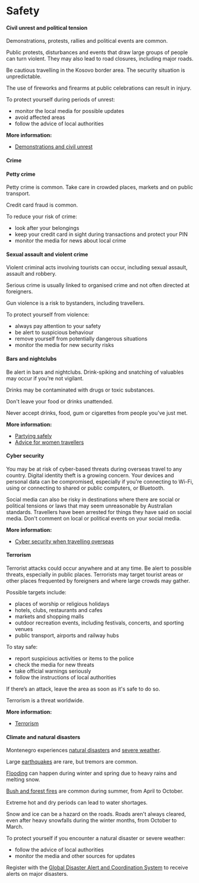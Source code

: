 # Safety

#### Civil ​unrest and political tension

Demonstrations, protests, rallies and political events are common.

Public protests, disturbances and events that draw large groups of people can turn violent. They may also lead to road closures, including major roads.

Be cautious travelling in the Kosovo border area. The security situation is unpredictable.

The use of fireworks and firearms at public celebrations can result in injury.

To protect yourself during periods of unrest:

* monitor the local media for possible updates
* avoid affected areas
* follow the advice of local authorities

**More information:**

* [Demonstrations and civil unrest](/before-you-go/safety/protests-civil-unrest "Protests and civil unrest")

#### Crime

#### Petty crime

Petty crime is common. Take care in crowded places, markets and on public transport.

Credit card fraud is common.

To reduce your risk of crime:

* look after your belongings
* keep your credit card in sight during transactions and protect your PIN
* monitor the media for news about local crime

#### Sexual assault and violent crime

Violent criminal acts involving tourists can occur, including sexual assault, assault and robbery.

Serious crime is usually linked to organised crime and not often directed at foreigners.

Gun violence is a risk to bystanders, including travellers.

To protect yourself from violence:

* always pay attention to your safety
* be alert to suspicious behaviour
* remove yourself from potentially dangerous situations
* monitor the media for new security risks

#### Bars and nightclubs

Be alert in bars and nightclubs. Drink-spiking and snatching of valuables may occur if you're not vigilant.

Drinks may be contaminated with drugs or toxic substances.

Don't leave your food or drinks unattended.

Never accept drinks, food, gum or cigarettes from people you've just met.

**More information:**

* [Partying safely](/before-you-go/safety/partying "Partying safely")
* [Advice for women travellers](/before-you-go/who-you-are/women "Advice for women travellers")

#### Cyber security

You may be at risk of cyber-based threats during overseas travel to any country. Digital identity theft is a growing concern. Your devices and personal data can be compromised, especially if you're connecting to Wi-Fi, using or connecting to shared or public computers, or Bluetooth.

Social media can also be risky in destinations where there are social or political tensions or laws that may seem unreasonable by Australian standards. Travellers have been arrested for things they have said on social media. Don't comment on local or political events on your social media.

**More information:**

* [Cyber security when travelling overseas](/before-you-go/staying-safe/cyber-security "Cyber security when travelling overseas")

#### Terrorism

Terrorist attacks could occur anywhere and at any time. Be alert to possible threats, especially in public places. Terrorists may target tourist areas or other places frequented by foreigners and where large crowds may gather.

Possible targets include:

* places of worship or religious holidays
* hotels, clubs, restaurants and cafes
* markets and shopping malls
* outdoor recreation events, including festivals, concerts, and sporting venues
* public transport, airports and railway hubs

To stay safe:

* report suspicious activities or items to the police
* check the media for new threats
* take official warnings seriously
* follow the instructions of local authorities

If there’s an attack, leave the area as soon as it's safe to do so.

Terrorism is a threat worldwide.

**More information:**

* [Terrorism](/before-you-go/safety/terrorism "Terrorism")

#### Climate and natural disasters

Montenegro experiences [natural disasters](/before-you-go/safety/natural-disasters "Staying safe when there's a natural disaster") and [severe weather](/while-youre-away/crisis-or-emergency/severe-weather-incident "There's a severe weather incident").

Large [earthquakes](/before-you-go/safety/earthquakes-tsunamis "Earthquakes and tsunamis") are rare, but tremors are common.

[Flooding](/before-you-go/safety/natural-disasters "Staying safe when there's a natural disaster") can happen during winter and spring due to heavy rains and melting snow.

[Bush and forest fires](/before-you-go/safety/natural-disasters "Staying safe when there's a natural disaster") are common during summer, from April to October.

Extreme hot and dry periods can lead to water shortages.

Snow and ice can be a hazard on the roads. Roads aren't always cleared, even after heavy snowfalls during the winter months, from October to March.

To protect yourself if you encounter a natural disaster or severe weather:

* follow the advice of local authorities
* monitor the media and other sources for updates

Register with the [Global Disaster Alert and Coordination System](http://www.gdacs.org/) to receive alerts on major disasters.